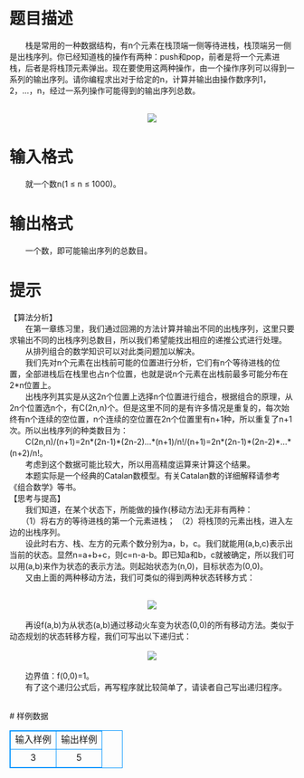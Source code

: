 # 

 
 # 题目描述 
<p>
　　栈是常用的一种数据结构，有n个元素在栈顶端一侧等待进栈，栈顶端另一侧是出栈序列。你已经知道栈的操作有两种：push和pop，前者是将一个元素进栈，后者是将栈顶元素弹出。现在要使用这两种操作，由一个操作序列可以得到一系列的输出序列。请你编程求出对于给定的n，计算并输出由操作数序列1，2，…，n，经过一系列操作可能得到的输出序列总数。<br><br><center><img src="/source/joyoi/tyvj-2960/img/aHR0cDovL3d3dy5qb3lvaS5jbi9wcm9ibGVtL3R5dmotMjk2MC9wcm9ibGVtc19pbWFnZXMvMTIwMS8xLmpwZw==.jpg"></img></center></p> 

 
 # 输入格式 
<p>
　　就一个数n(1 ≤ n ≤ 1000)。</p> 

 
 # 输出格式 
<p>
　　一个数，即可能输出序列的总数目。</p> 

 
 # 提示 
<p>
【算法分析】<br>　　在第一章练习里，我们通过回溯的方法计算并输出不同的出栈序列，这里只要求输出不同的出栈序列总数目，所以我们希望能找出相应的递推公式进行处理。<br>　　从排列组合的数学知识可以对此类问题加以解决。<br>　　我们先对n个元素在出栈前可能的位置进行分析，它们有n个等待进栈的位置，全部进栈后在栈里也占n个位置，也就是说n个元素在出栈前最多可能分布在2*n位置上。<br>　　出栈序列其实是从这2n个位置上选择n个位置进行组合，根据组合的原理，从2n个位置选n个，有C(2n,n)个。但是这里不同的是有许多情况是重复的，每次始终有n个连续的空位置，n个连续的空位置在2n个位置里有n+1种，所以重复了n+1次。所以出栈序列的种类数目为：<br>　　C(2n,n)/(n+1)=2n*(2n-1)*(2n-2)…*(n+1)/n!/(n+1)=2n*(2n-1)*(2n-2)*…*(n+2)/n!。<br>　　考虑到这个数据可能比较大，所以用高精度运算来计算这个结果。<br>　　本题实际是一个经典的Catalan数模型。有关Catalan数的详细解释请参考《组合数学》等书。<br>【思考与提高】<br>　　我们知道，在某个状态下，所能做的操作(移动方法)无非有两种：<br>　　（1）将右方的等待进栈的第一个元素进栈；    （2）将栈顶的元素出栈，进入左边的出栈序列。<br>　　设此时右方、栈、左方的元素个数分别为a，b，c。我们就能用(a,b,c)表示出当前的状态。显然n=a+b+c，则c=n-a-b。即已知a和b，c就被确定，所以我们可以用(a,b)来作为状态的表示方法。则起始状态为(n,0)，目标状态为(0,0)。<br>　　又由上面的两种移动方法，我们可类似的得到两种状态转移方式：<br> <br><center><img src="/source/joyoi/tyvj-2960/img/aHR0cDovL3d3dy5qb3lvaS5jbi9wcm9ibGVtL3R5dmotMjk2MC9wcm9ibGVtc19pbWFnZXMvMTIxMS8xLmJtcA==.bmp"></img></center><br>　　再设f(a,b)为从状态(a,b)通过移动火车变为状态(0,0)的所有移动方法。类似于动态规划的状态转移方程，我们可写出以下递归式：<br>  <br><center><img src="/source/joyoi/tyvj-2960/img/aHR0cDovL3d3dy5qb3lvaS5jbi9wcm9ibGVtL3R5dmotMjk2MC9wcm9ibGVtc19pbWFnZXMvMTIxMS8yLmJtcA==.bmp"></img></center><br>　　边界值：f(0,0)=1。<br>　　有了这个递归公式后，再写程序就比较简单了，请读者自己写出递归程序。<br> <br></p> 
# 样例数据
<style>
        table,table tr th, table tr td { border:1px solid #0094ff; }
        table { width: 200px; min-height: 25px; line-height: 25px; text-align: center; border-collapse: collapse;}   
    </style>
<table>
	<tr>
		<td>输入样例</td>
		<td>输出样例</td>
	</tr>
<tr><td>3</td><td>5</td></tr></table>
